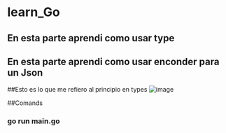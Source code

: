 ﻿# learn_Go

## En esta parte aprendi como usar type
## En esta parte aprendi como usar enconder para un Json 

##Esto es lo que me refiero al principio en types 
![image](https://user-images.githubusercontent.com/53051443/124828931-8c9c8880-df3d-11eb-987e-3f40936f60c2.png)


##Comands 

### go run main.go
